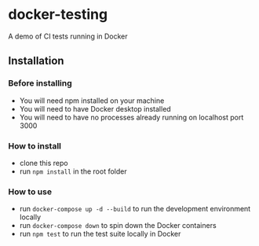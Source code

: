 # docker-testing

A demo of CI tests running in Docker

## Installation

### Before installing

- You will need npm installed on your machine
- You will need to have Docker desktop installed
- You will need to have no processes already running on localhost port 3000

### How to install

- clone this repo
- run `npm install` in the root folder

### How to use

- run `docker-compose up -d --build` to run the development environment locally
- run `docker-compose down` to spin down the Docker containers
- run `npm test` to run the test suite locally in Docker

